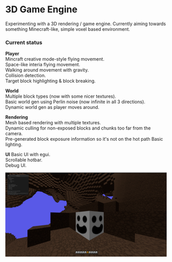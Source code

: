 # 3D Game Engine
Experimenting with a 3D rendering / game engine. Currently aiming towards something Minecraft-like, simple voxel based environment.

### Current status
**Player**  
Mincraft creative mode-style flying movement.  
Space-like interia flying movement.  
Walking around movement with gravity.  
Collision detection.  
Target block highlighting & block breaking.  

**World**  
Multiple block types (now with some nicer textures).  
Basic world gen using Perlin noise (now infinite in all 3 directions).  
Dynamic world gen as player moves around.

**Rendering**  
Mesh based rendering with multiple textures.  
Dynamic culling for non-exposed blocks and chunks too far from the camera.  
Pre-generated block exposure information so it's not on the hot path
Basic lighting.

**UI**
Basic UI with egui.  
Scrollable hotbar.  
Debug UI.  

![](./github/screenshot.png)
